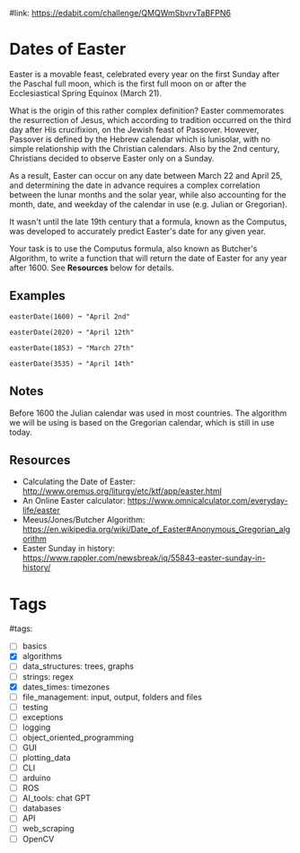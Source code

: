 #link: https://edabit.com/challenge/QMQWmSbvrvTaBFPN6



# Dates of Easter

Easter is a movable feast, celebrated every year on the first Sunday after the Paschal full moon, which is the first full moon on or after the Ecclesiastical Spring Equinox (March 21). 

What is the origin of this rather complex definition? Easter commemorates the resurrection of Jesus, which according to tradition occurred on the third day after His crucifixion, on the Jewish feast of Passover. However, Passover is defined by the Hebrew calendar which is lunisolar, with no simple relationship with the Christian calendars. Also by the 2nd century, Christians decided to observe Easter only on a Sunday. 

As a result, Easter can occur on any date between March 22 and April 25, and determining the date in advance requires a complex correlation between the lunar months and the solar year, while also accounting for the month, date, and weekday of the calendar in use (e.g. Julian or Gregorian).

It wasn't until the late 19th century that a formula, known as the Computus, was developed to accurately predict Easter's date for any given year.

Your task is to use the Computus formula, also known as Butcher's Algorithm, to write a function that will return the date of Easter for any year after 1600. See **Resources** below for details.

## Examples

```
easterDate(1600) ➞ "April 2nd"

easterDate(2020) ➞ "April 12th"

easterDate(1853) ➞ "March 27th"

easterDate(3535) ➞ "April 14th"
```

## Notes

Before 1600 the Julian calendar was used in most countries. The algorithm we will be using is based on the Gregorian calendar, which is still in use today.

## Resources

* Calculating the Date of Easter: http://www.oremus.org/liturgy/etc/ktf/app/easter.html
* An Online Easter calculator: https://www.omnicalculator.com/everyday-life/easter
* Meeus/Jones/Butcher Algorithm: https://en.wikipedia.org/wiki/Date_of_Easter#Anonymous_Gregorian_algorithm
* Easter Sunday in history: https://www.rappler.com/newsbreak/iq/55843-easter-sunday-in-history/

# Tags

#tags: 
- [ ] basics
- [x] algorithms
- [ ] data_structures: trees, graphs
- [ ] strings: regex
- [x] dates_times: timezones
- [ ] file_management: input, output, folders and files
- [ ] testing
- [ ] exceptions
- [ ] logging
- [ ] object_oriented_programming
- [ ] GUI
- [ ] plotting_data
- [ ] CLI
- [ ] arduino
- [ ] ROS
- [ ] AI_tools: chat GPT
- [ ] databases
- [ ] API
- [ ] web_scraping
- [ ] OpenCV